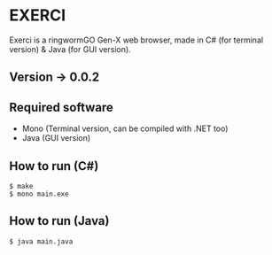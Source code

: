 
# EXERCI

Exerci is a ringwormGO Gen-X web browser, made in C# (for terminal version) & Java (for GUI version). 

## Version -> 0.0.2

## Required software
* Mono (Terminal version, can be compiled with .NET too)
* Java (GUI version)

## How to run (C#)
```
$ make
$ mono main.exe
```

## How to run (Java)
```
$ java main.java
```
